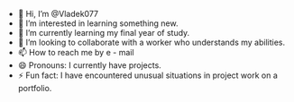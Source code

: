 - 👋 Hi, I’m @Vladek077
- 👀 I’m interested in learning something new.
- 🌱 I’m currently learning my final year of study. 
- 💞️ I’m looking to collaborate with a worker who understands my abilities.
- 📫 How to reach me by e - mail
- 😄 Pronouns: I currently have projects.
- ⚡ Fun fact: I have encountered unusual situations in project work on a portfolio.


<!---
Vladek077/Vladek077 is a ✨ special ✨ repository because its `README.md` (this file) appears on your GitHub profile.
You can click the Preview link to take a look at your changes.
--->

